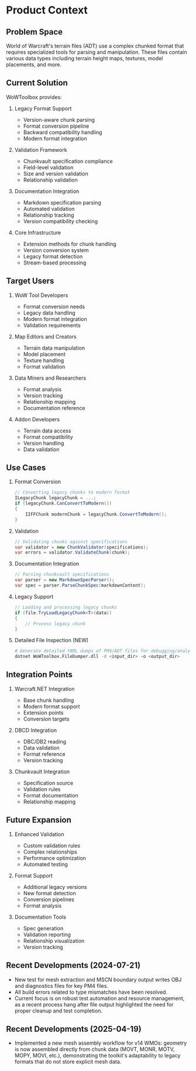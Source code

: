 # Product Context

## Problem Space
World of Warcraft's terrain files (ADT) use a complex chunked format that requires specialized tools for parsing and manipulation. These files contain various data types including terrain height maps, textures, model placements, and more.

## Current Solution
WoWToolbox provides:

1. Legacy Format Support
   - Version-aware chunk parsing
   - Format conversion pipeline
   - Backward compatibility handling
   - Modern format integration

2. Validation Framework
   - Chunkvault specification compliance
   - Field-level validation
   - Size and version validation
   - Relationship validation

3. Documentation Integration
   - Markdown specification parsing
   - Automated validation
   - Relationship tracking
   - Version compatibility checking

4. Core Infrastructure
   - Extension methods for chunk handling
   - Version conversion system
   - Legacy format detection
   - Stream-based processing

## Target Users
1. WoW Tool Developers
   - Format conversion needs
   - Legacy data handling
   - Modern format integration
   - Validation requirements

2. Map Editors and Creators
   - Terrain data manipulation
   - Model placement
   - Texture handling
   - Format validation

3. Data Miners and Researchers
   - Format analysis
   - Version tracking
   - Relationship mapping
   - Documentation reference

4. Addon Developers
   - Terrain data access
   - Format compatibility
   - Version handling
   - Data validation

## Use Cases

1. Format Conversion
   ```csharp
   // Converting legacy chunks to modern format
   ILegacyChunk legacyChunk = ...;
   if (legacyChunk.CanConvertToModern())
   {
       IIFFChunk modernChunk = legacyChunk.ConvertToModern();
   }
   ```

2. Validation
   ```csharp
   // Validating chunks against specifications
   var validator = new ChunkValidator(specifications);
   var errors = validator.ValidateChunk(chunk);
   ```

3. Documentation Integration
   ```csharp
   // Parsing chunkvault specifications
   var parser = new MarkdownSpecParser();
   var spec = parser.ParseChunkSpec(markdownContent);
   ```

4. Legacy Support
   ```csharp
   // Loading and processing legacy chunks
   if (file.TryLoadLegacyChunk<T>(data))
   {
       // Process legacy chunk
   }
   ```

5. Detailed File Inspection (NEW)
   ```bash
   # Generate detailed YAML dumps of PM4/ADT files for debugging/analysis
   dotnet WoWToolbox.FileDumper.dll -d <input_dir> -o <output_dir>
   ```

## Integration Points

1. Warcraft.NET Integration
   - Base chunk handling
   - Modern format support
   - Extension points
   - Conversion targets

2. DBCD Integration
   - DBC/DB2 reading
   - Data validation
   - Format reference
   - Version tracking

3. Chunkvault Integration
   - Specification source
   - Validation rules
   - Format documentation
   - Relationship mapping

## Future Expansion

1. Enhanced Validation
   - Custom validation rules
   - Complex relationships
   - Performance optimization
   - Automated testing

2. Format Support
   - Additional legacy versions
   - New format detection
   - Conversion pipelines
   - Format analysis

3. Documentation Tools
   - Spec generation
   - Validation reporting
   - Relationship visualization
   - Version tracking

## Recent Developments (2024-07-21)
- New test for mesh extraction and MSCN boundary output writes OBJ and diagnostics files for key PM4 files.
- All build errors related to type mismatches have been resolved.
- Current focus is on robust test automation and resource management, as a recent process hang after file output highlighted the need for proper cleanup and test completion.

## Recent Developments (2025-04-19)
- Implemented a new mesh assembly workflow for v14 WMOs: geometry is now assembled directly from chunk data (MOVT, MONR, MOTV, MOPY, MOVI, etc.), demonstrating the toolkit's adaptability to legacy formats that do not store explicit mesh data. 